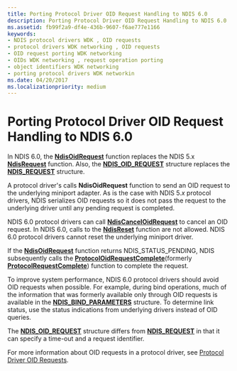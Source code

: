 ```yaml
---
title: Porting Protocol Driver OID Request Handling to NDIS 6.0
description: Porting Protocol Driver OID Request Handling to NDIS 6.0
ms.assetid: fb99f2a9-df4e-436b-9607-f6ae777e1166
keywords:
- NDIS protocol drivers WDK , OID requests
- protocol drivers WDK networking , OID requests
- OID request porting WDK networking
- OIDs WDK networking , request operation porting
- object identifiers WDK networking
- porting protocol drivers WDK networkin
ms.date: 04/20/2017
ms.localizationpriority: medium
---
```


# Porting Protocol Driver OID Request Handling to NDIS 6.0





In NDIS 6.0, the [**NdisOidRequest**](https://msdn.microsoft.com/library/windows/hardware/ff563710) function replaces the NDIS 5.x [**NdisRequest**](https://msdn.microsoft.com/library/windows/hardware/ff554681) function. Also, the [**NDIS\_OID\_REQUEST**](https://msdn.microsoft.com/library/windows/hardware/ff566710) structure replaces the [**NDIS\_REQUEST**](https://msdn.microsoft.com/library/windows/hardware/ff557179) structure.

A protocol driver's calls **NdisOidRequest** function to send an OID request to the underlying miniport adapter. As is the case with NDIS 5.*x* protocol drivers, NDIS serializes OID requests so it does not pass the request to the underlying driver until any pending request is completed.

NDIS 6.0 protocol drivers can call [**NdisCancelOidRequest**](https://msdn.microsoft.com/library/windows/hardware/ff561622) to cancel an OID request. In NDIS 6.0, calls to the [**NdisReset**](https://msdn.microsoft.com/library/windows/hardware/ff554691) function are not allowed. NDIS 6.0 protocol drivers cannot reset the underlying miniport driver.

If the [**NdisOidRequest**](https://msdn.microsoft.com/library/windows/hardware/ff563710) function returns NDIS\_STATUS\_PENDING, NDIS subsequently calls the [**ProtocolOidRequestComplete**](https://msdn.microsoft.com/library/windows/hardware/ff570264)(formerly [**ProtocolRequestComplete**](https://msdn.microsoft.com/library/windows/hardware/ff563254)) function to complete the request.

To improve system performance, NDIS 6.0 protocol drivers should avoid OID requests when possible. For example, during bind operations, much of the information that was formerly available only through OID requests is available in the [**NDIS\_BIND\_PARAMETERS**](https://msdn.microsoft.com/library/windows/hardware/ff564832) structure. To determine link status, use the status indications from underlying drivers instead of OID queries.

The [**NDIS\_OID\_REQUEST**](https://msdn.microsoft.com/library/windows/hardware/ff566710) structure differs from [**NDIS\_REQUEST**](https://msdn.microsoft.com/library/windows/hardware/ff557179) in that it can specify a time-out and a request identifier.

For more information about OID requests in a protocol driver, see [Protocol Driver OID Requests](protocol-driver-oid-requests.md).

 

 





